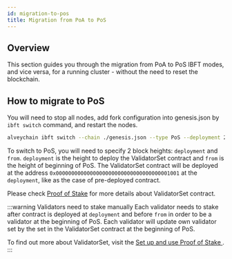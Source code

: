 ```yaml
---
id: migration-to-pos
title: Migration from PoA to PoS
---
```


## Overview

This section guides you through the migration from PoA to PoS IBFT modes, and vice versa, for a running cluster - without the need to reset the blockchain.

## How to migrate to PoS

You will need to stop all nodes, add fork configuration into genesis.json by `ibft switch` command, and restart the nodes.

````bash
alveychain ibft switch --chain ./genesis.json --type PoS --deployment 2000 --from 200
````

To switch to PoS, you will need to specify 2 block heights: `deployment` and `from`. `deployment` is the height to deploy the ValidatorSet contract and `from` is the height of beginning of PoS. The ValidatorSet contract will be deployed at the address `0x0000000000000000000000000000000000001001`  at the `deployment`, like as the case of pre-deployed contract.

Please check [Proof of Stake](/docs/consensus/pos-concepts) for more details about ValidatorSet contract.

:::warning Validators need to stake manually
Each validator needs to stake after contract is deployed at `deployment` and before `from` in order to be a validator at the beginning of PoS. Each validator will update own validator set by the set in the ValidatorSet contract at the beginning of PoS.

To find out more about ValidatorSet, visit the [Set up and use Proof of Stake ](/docs/consensus/pos-stake-unstake).
:::
